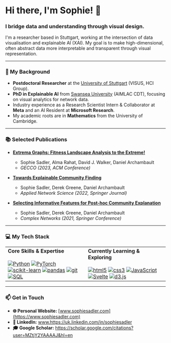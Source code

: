 # Hi there, I'm Sophie! 👋

### I bridge data and understanding through visual design.

I'm a researcher based in Stuttgart, working at the intersection of data visualisation and explainable AI (XAI). My goal is to make high-dimensional, often abstract data more interpretable and transparent through visual representation.

---

### 🔬 My Background

* **Postdoctoral Researcher** at the [University of Stuttgart](https://visvar.github.io/) (VISUS, HCI Group).
* **PhD in Explainable AI** from [Swansea University](https://cdt-aimlac.org/) (AIMLAC CDT), focusing on visual analytics for network data.
* Industry experience as a Research Scientist Intern & Collaborator at **Meta** and an AI Resident at **Microsoft Research**.
* My academic roots are in **Mathematics** from the University of Cambridge.

---

### 📚 Selected Publications

* **[Extrema Graphs: Fitness Landscape Analysis to the Extreme!](https://dl.acm.org/doi/pdf/10.1145/3583133.3596343)**
  * Sophie Sadler, Alma Rahat, David J. Walker, Daniel Archambault
  * *GECCO (2023, ACM Conference)*

* **[Towards Explainable Community Finding](http://derekgreene.com/papers/sadler22explainable.pdf)**
  * Sophie Sadler, Derek Greene, Daniel Archambault
  * *Applied Network Science (2022, Springer Journal)*

* **[Selecting Informative Features for Post-hoc Community Explanation](http://derekgreene.com/papers/sadler21community.pdf)**
  * Sophie Sadler, Derek Greene, Daniel Archambault
  * *Complex Networks (2021, Springer Conference)*

---

### 💻 My Tech Stack

<table>
  <tr>
    <td valign="top" width="50%">
      <strong>Core Skills & Expertise</strong><br><br>
      <a href="https://www.python.org" target="_blank" rel="noreferrer"><img src="https://img.shields.io/badge/Python-3776AB?style=for-the-badge&logo=python&logoColor=white" alt="Python"></a>
      <a href="https://pytorch.org/" target="_blank" rel="noreferrer"><img src="https://img.shields.io/badge/PyTorch-%23EE4C2C.svg?style=for-the-badge&logo=PyTorch&logoColor=white" alt="PyTorch"></a>
      <a href="https://scikit-learn.org/" target="_blank" rel="noreferrer"><img src="https://img.shields.io/badge/scikit--learn-%23F7931E.svg?style=for-the-badge&logo=scikit-learn&logoColor=white" alt="scikit-learn"></a>
      <a href="https://pandas.pydata.org/" target="_blank" rel="noreferrer"><img src="https://img.shields.io/badge/pandas-%23150458.svg?style=for-the-badge&logo=pandas&logoColor=white" alt="pandas"></a>
      <a href="https://git-scm.com/" target="_blank" rel="noreferrer"><img src="https://img.shields.io/badge/git-%23F05033.svg?style=for-the-badge&logo=git&logoColor=white" alt="git"></a>
      <a href="https://www.postgresql.org" target="_blank" rel="noreferrer"><img src="https://img.shields.io/badge/SQL-025E8C?style=for-the-badge&logo=postgresql&logoColor=white" alt="SQL"></a>
    </td>
    <td valign="top" width="50%">
      <strong>Currently Learning & Exploring</strong><br><br>
      <a href="https://www.w3.org/html/" target="_blank" rel="noreferrer"><img src="https://img.shields.io/badge/html5-%23E34F26.svg?style=for-the-badge&logo=html5&logoColor=white" alt="html5"></a>
      <a href="https://www.w3schools.com/css/" target="_blank" rel="noreferrer"><img src="https://img.shields.io/badge/css3-%231572B6.svg?style=for-the-badge&logo=css3&logoColor=white" alt="css3"></a>
      <a href="https://developer.mozilla.org/en-US/docs/Web/JavaScript" target="_blank" rel="noreferrer"><img src="https://img.shields.io/badge/JavaScript-F7DF1E?style=for-the-badge&logo=javascript&logoColor=black" alt="JavaScript"></a>
      <a href="https://svelte.dev/" target="_blank" rel="noreferrer"><img src="https://img.shields.io/badge/Svelte-FF3E00?style=for-the-badge&logo=svelte&logoColor=white" alt="Svelte"></a>
      <a href="https://d3js.org/" target="_blank" rel="noreferrer"><img src="https://img.shields.io/badge/d3.js-F9A03C?style=for-the-badge&logo=d3.js&logoColor=white" alt="d3.js"></a>
    </td>
  </tr>
</table>

---

### 📫 Get in Touch

* **🌐 Personal Website:** [www.sophiesadler.com](https://www.sophiesadler.com)
* **💼 LinkedIn:** www.https://uk.linkedin.com/in/sophiesadler
* **🎓 Google Scholar:** https://scholar.google.com/citations?user=MZtjY2YAAAAJ&hl=en
